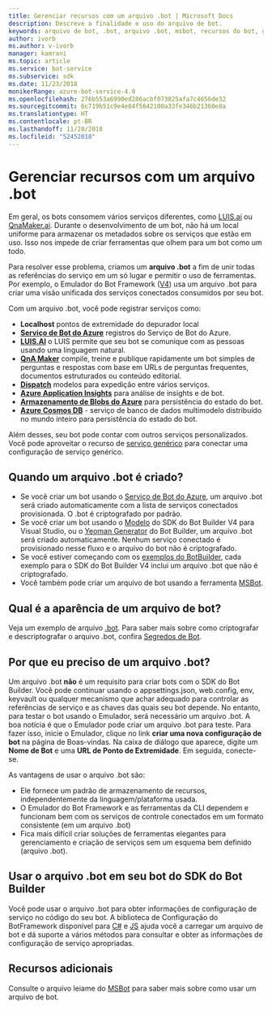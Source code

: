 ```yaml
---
title: Gerenciar recursos com um arquivo .bot | Microsoft Docs
description: Descreve a finalidade e uso do arquivo de bot.
keywords: arquivo de bot, .bot, arquivo .bot, msbot, recursos do bot, gerenciar recursos do bot
author: ivorb
ms.author: v-ivorb
manager: kamrani
ms.topic: article
ms.service: bot-service
ms.subservice: sdk
ms.date: 11/23/2018
monikerRange: azure-bot-service-4.0
ms.openlocfilehash: 276b553a6990ed286acbf073825afa7c4656de32
ms.sourcegitcommit: 6c719b51c9e4e84f5642100a33fe346b21360e8a
ms.translationtype: HT
ms.contentlocale: pt-BR
ms.lasthandoff: 11/28/2018
ms.locfileid: "52452018"
---
```

# <a name="manage-resources-with-a-bot-file"></a>Gerenciar recursos com um arquivo .bot

Em geral, os bots consomem vários serviços diferentes, como [LUIS.ai](https://luis.ai) ou [QnaMaker.ai](https://qnamaker.ai). Durante o desenvolvimento de um bot, não há um local uniforme para armazenar os metadados sobre os serviços que estão em uso.  Isso nos impede de criar ferramentas que olhem para um bot como um todo.

Para resolver esse problema, criamos um **arquivo .bot** a fim de unir todas as referências do serviço em um só lugar e permitir o uso de ferramentas.  Por exemplo, o Emulador do Bot Framework ([V4](https://aka.ms/Emulator-wiki-getting-started)) usa um arquivo .bot para criar uma visão unificada dos serviços conectados consumidos por seu bot.  

Com um arquivo .bot, você pode registrar serviços como:

* **Localhost** pontos de extremidade do depurador local
* [**Serviço de Bot do Azure**](https://azure.microsoft.com/en-us/services/bot-service/) registros do Serviço de Bot do Azure.
* [**LUIS.AI**](https://www.luis.ai/) o LUIS permite que seu bot se comunique com as pessoas usando uma linguagem natural. 
* [**QnA Maker**](https://qnamaker.ai/) compile, treine e publique rapidamente um bot simples de perguntas e respostas com base em URLs de perguntas frequentes, documentos estruturados ou conteúdo editorial.
* [**Dispatch**](https://github.com/Microsoft/botbuilder-tools/tree/master/Dispatch) modelos para expedição entre vários serviços.
* [**Azure Application Insights**](https://azure.microsoft.com/en-us/services/application-insights/) para análise de insights e de bot.
* [**Armazenamento de Blobs do Azure**](https://azure.microsoft.com/en-us/services/storage/blobs/) para persistência do estado do bot. 
* [**Azure Cosmos DB**](https://azure.microsoft.com/en-us/services/cosmos-db/) - serviço de banco de dados multimodelo distribuído no mundo inteiro para persistência do estado do bot.

Além desses, seu bot pode contar com outros serviços personalizados. Você pode aproveitar o recurso de [serviço genérico](https://github.com/Microsoft/botbuilder-tools/blob/master/packages/MSBot/docs/add-services.md) para conectar uma configuração de serviço genérico.

## <a name="when-is-a-bot-file-created"></a>Quando um arquivo .bot é criado? 
- Se você criar um bot usando o [Serviço de Bot do Azure](https://ms.portal.azure.com/#blade/Microsoft_Azure_Marketplace/GalleryResultsListBlade/selectedSubMenuItemId/%7B%22menuItemId%22%3A%22gallery%2FCognitiveServices_MP%2FBotService%22%2C%22resourceGroupId%22%3A%22%22%2C%22resourceGroupLocation%22%3A%22%22%2C%22dontDiscardJourney%22%3Afalse%2C%22launchingContext%22%3A%7B%22source%22%3A%5B%22GalleryFeaturedMenuItemPart%22%5D%2C%22menuItemId%22%3A%22CognitiveServices_MP%22%2C%22subMenuItemId%22%3A%22BotService%22%7D%7D), um arquivo .bot será criado automaticamente com a lista de serviços conectados provisionada. O .bot é criptografado por padrão.
- Se você criar um bot usando o [Modelo](https://marketplace.visualstudio.com/items?itemName=BotBuilder.botbuilderv4) do SDK do Bot Builder V4 para Visual Studio, ou o [Yeoman Generator](https://www.npmjs.com/package/generator-botbuilder) do Bot Builder, um arquivo .bot será criado automaticamente. Nenhum serviço conectado é provisionado nesse fluxo e o arquivo do bot não é criptografado.
- Se você estiver começando com os [exemplos do BotBuilder](https://github.com/Microsoft/botbuilder-samples), cada exemplo para o SDK do Bot Builder V4 inclui um arquivo .bot que não é criptografado. 
- Você também pode criar um arquivo de bot usando a ferramenta [MSBot](https://github.com/Microsoft/botbuilder-tools/blob/master/packages/MSBot/README.md).

## <a name="what-does-a-bot-file-look-like"></a>Qual é a aparência de um arquivo de bot? 
Veja um exemplo de arquivo [.bot](https://github.com/Microsoft/botbuilder-tools/blob/master/packages/MSBot/docs/sample-bot-file.json).
Para saber mais sobre como criptografar e descriptografar o arquivo .bot, confira [Segredos de Bot](https://github.com/Microsoft/botbuilder-tools/blob/master/packages/MSBot/docs/bot-file-encryption.md).

## <a name="why-do-i-need-a-bot-file"></a>Por que eu preciso de um arquivo .bot?
Um arquivo .bot **não** é um requisito para criar bots com o SDK do Bot Builder. Você pode continuar usando o appsettings.json, web.config, env, keyvault ou qualquer mecanismo que achar adequado para controlar as referências de serviço e as chaves das quais seu bot depende. No entanto, para testar o bot usando o Emulador, será necessário um arquivo .bot. A boa notícia é que o Emulador pode criar um arquivo .bot para teste. Para fazer isso, inicie o Emulador, clique no link **criar uma nova configuração de bot** na página de Boas-vindas. Na caixa de diálogo que aparece, digite um **Nome de Bot** e uma **URL de Ponto de Extremidade**. Em seguida, conecte-se.

As vantagens de usar o arquivo .bot são:
- Ele fornece um padrão de armazenamento de recursos, independentemente da linguagem/plataforma usada.   
- O Emulador do Bot Framework e as ferramentas da CLI dependem e funcionam bem com os serviços de controle conectados em um formato consistente (em um arquivo .bot) 
- Fica mais difícil criar soluções de ferramentas elegantes para gerenciamento e criação de serviços sem um esquema bem definido (arquivo .bot).  

## <a name="using-bot-file-in-your-bot-builder-sdk-bot"></a>Usar o arquivo .bot em seu bot do SDK do Bot Builder
Você pode usar o arquivo .bot para obter informações de configuração de serviço no código do seu bot. A biblioteca de Configuração do BotFramework disponível para [C#](https://www.nuget.org/packages/Microsoft.Bot.Configuration) e [JS](https://www.npmjs.com/package/botframework-config) ajuda você a carregar um arquivo de bot e dá suporte a vários métodos para consultar e obter as informações de configuração de serviço apropriadas.

## <a name="additional-resources"></a>Recursos adicionais
Consulte o arquivo leiame do [MSBot](https://github.com/Microsoft/botbuilder-tools/blob/master/packages/MSBot/README.md) para saber mais sobre como usar um arquivo de bot.
